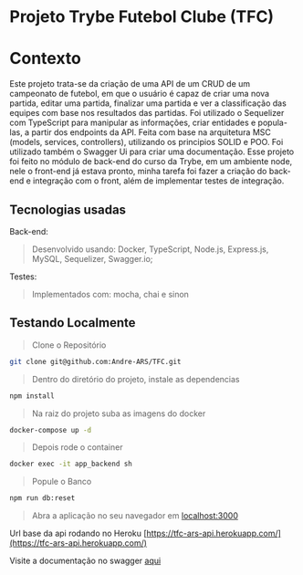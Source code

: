 # Projeto Trybe Futebol Clube (TFC)

# Contexto

Este projeto trata-se da criação de uma API de um CRUD de um campeonato de futebol, em que o usuário é capaz de criar uma nova partida, editar uma partida, finalizar uma partida e ver a classificação das equipes com base nos resultados das partidas. Foi utilizado o Sequelizer com TypeScript para manipular as informações, criar entidades e popula-las, a partir dos endpoints da API. Feita com base na arquitetura MSC (models, services, controllers), utilizando os principios SOLID e POO. Foi utilizado também o Swagger Ui para criar uma documentação. Esse projeto foi feito no módulo de back-end do curso da Trybe, em um ambiente node, nele o front-end já estava pronto, minha tarefa foi fazer a criação do back-end e integração com o front, além de implementar testes de integração.

## Tecnologias usadas

Back-end:

> Desenvolvido usando: Docker, TypeScript, Node.js, Express.js, MySQL, Sequelizer, Swagger.io;

Testes:

> Implementados com: mocha, chai e sinon

## Testando Localmente

> Clone o Repositório

```bash
git clone git@github.com:Andre-ARS/TFC.git
```

> Dentro do diretório do projeto, instale as dependencias

```bash
npm install
```

> Na raiz do projeto suba as imagens do docker

```bash
docker-compose up -d
```

> Depois rode o container

```bash
docker exec -it app_backend sh 
```

> Popule o Banco

```bash
npm run db:reset
```

> Abra a aplicação no seu navegador em [localhost:3000](http://localhost:3000)

Url base da api rodando no Heroku [https://tfc-ars-api.herokuapp.com/](https://tfc-ars-api.herokuapp.com/)

Visite a documentação no swagger [aqui](https://app.swaggerhub.com/apis/ANDRE360ARS/blogs-api/1.0.0#/)
